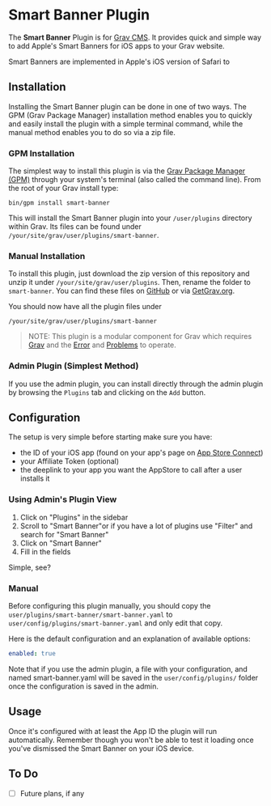 # Smart Banner Plugin

The **Smart Banner** Plugin is for [Grav CMS](http://github.com/getgrav/grav). It provides quick and simple way to add Apple's Smart Banners for iOS apps to your Grav website.

Smart Banners are implemented in Apple's iOS version of Safari to 

## Installation

Installing the Smart Banner plugin can be done in one of two ways. The GPM (Grav Package Manager) installation method enables you to quickly and easily install the plugin with a simple terminal command, while the manual method enables you to do so via a zip file.

### GPM Installation

The simplest way to install this plugin is via the [Grav Package Manager (GPM)](http://learn.getgrav.org/advanced/grav-gpm) through your system's terminal (also called the command line).  From the root of your Grav install type:

    bin/gpm install smart-banner

This will install the Smart Banner plugin into your `/user/plugins` directory within Grav. Its files can be found under `/your/site/grav/user/plugins/smart-banner`.

### Manual Installation

To install this plugin, just download the zip version of this repository and unzip it under `/your/site/grav/user/plugins`. Then, rename the folder to `smart-banner`. You can find these files on [GitHub](https://github.com/cppl/grav-plugin-smart-banner) or via [GetGrav.org](http://getgrav.org/downloads/plugins#extras).

You should now have all the plugin files under

    /your/site/grav/user/plugins/smart-banner
	
> NOTE: This plugin is a modular component for Grav which requires [Grav](http://github.com/getgrav/grav) and the [Error](https://github.com/getgrav/grav-plugin-error) and [Problems](https://github.com/getgrav/grav-plugin-problems) to operate.

### Admin Plugin (Simplest Method)

If you use the admin plugin, you can install directly through the admin plugin by browsing the `Plugins` tab and clicking on the `Add` button.

## Configuration

The setup is very simple before starting make sure you have:
 - the ID of your iOS app (found on your app's page on [App Store Connect](https://appstoreconnect.apple.com/))
 - your Affiliate Token (optional)
 - the deeplink to your app you want the AppStore to call after a user installs it 

### Using Admin's Plugin View

 1. Click on "Plugins" in the sidebar
 2. Scroll to "Smart Banner"or if you have a lot of plugins use "Filter" and search for "Smart Banner"
 3. Click on "Smart Banner"
 4. Fill in the fields
 
 Simple, see?

### Manual

Before configuring this plugin manually, you should copy the `user/plugins/smart-banner/smart-banner.yaml` to `user/config/plugins/smart-banner.yaml` and only edit that copy.

Here is the default configuration and an explanation of available options:

```yaml
enabled: true
```

Note that if you use the admin plugin, a file with your configuration, and named smart-banner.yaml will be saved in the `user/config/plugins/` folder once the configuration is saved in the admin.

## Usage

Once it's configured with at least the App ID the plugin will run automatically. Remember though you won't be able to test it loading once you've dismissed the Smart Banner on your iOS device.

## To Do

- [ ] Future plans, if any

